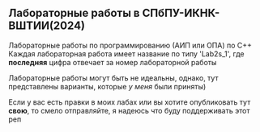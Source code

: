 Лабораторные работы в СПбПУ-ИКНК-ВШТИИ(2024)
---
Лабораторные работы по программированию (АИП или ОПА) по С++
Каждая лабораторная работа имеет название по типу 'Lab2s_1', где __последняя__ цифра отвечает за номер лабораторной работы

Лабораторные работы могут быть не идеальны, однако, тут представлены варианты, которые _у меня_ были приняты)

Если у вас есть правки в моих лабах или вы хотите опубликовать тут __свою__, то смело отправляйте, я надеюсь что буду поддерживать этот реп

